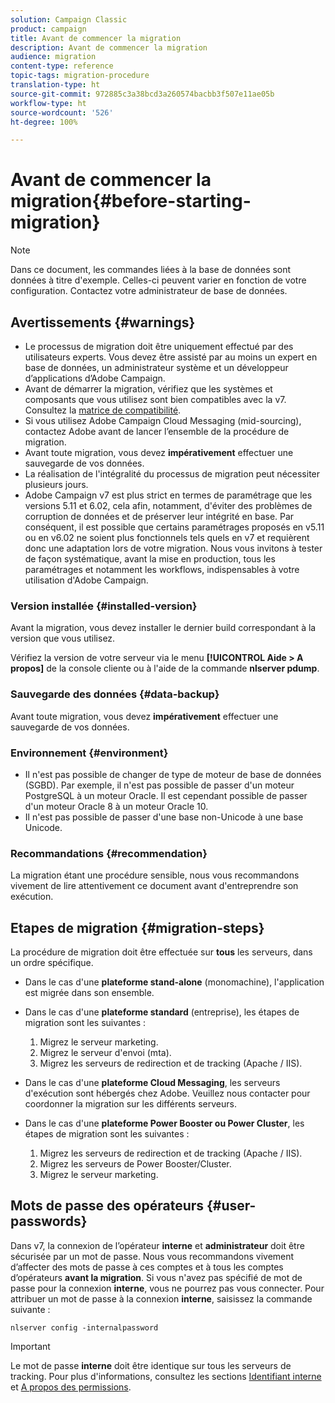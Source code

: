 ```yaml
---
solution: Campaign Classic
product: campaign
title: Avant de commencer la migration
description: Avant de commencer la migration
audience: migration
content-type: reference
topic-tags: migration-procedure
translation-type: ht
source-git-commit: 972885c3a38bcd3a260574bacbb3f507e11ae05b
workflow-type: ht
source-wordcount: '526'
ht-degree: 100%

---
```



# Avant de commencer la migration{#before-starting-migration}

>[!NOTE]
>
>Dans ce document, les commandes liées à la base de données sont données à titre d&#39;exemple. Celles-ci peuvent varier en fonction de votre configuration. Contactez votre administrateur de base de données.

## Avertissements {#warnings}

* Le processus de migration doit être uniquement effectué par des utilisateurs experts. Vous devez être assisté par au moins un expert en base de données, un administrateur système et un développeur d’applications d’Adobe Campaign.
* Avant de démarrer la migration, vérifiez que les systèmes et composants que vous utilisez sont bien compatibles avec la v7. Consultez la [matrice de compatibilité](../../rn/using/compatibility-matrix.md).
* Si vous utilisez Adobe Campaign Cloud Messaging (mid-sourcing), contactez Adobe avant de lancer l’ensemble de la procédure de migration.
* Avant toute migration, vous devez **impérativement** effectuer une sauvegarde de vos données.
* La réalisation de l&#39;intégralité du processus de migration peut nécessiter plusieurs jours.
* Adobe Campaign v7 est plus strict en termes de paramétrage que les versions 5.11 et 6.02, cela afin, notamment, d&#39;éviter des problèmes de corruption de données et de préserver leur intégrité en base. Par conséquent, il est possible que certains paramétrages proposés en v5.11 ou en v6.02 ne soient plus fonctionnels tels quels en v7 et requièrent donc une adaptation lors de votre migration. Nous vous invitons à tester de façon systématique, avant la mise en production, tous les paramétrages et notamment les workflows, indispensables à votre utilisation d&#39;Adobe Campaign.

### Version installée {#installed-version}

Avant la migration, vous devez installer le dernier build correspondant à la version que vous utilisez.

Vérifiez la version de votre serveur via le menu **[!UICONTROL Aide > A propos]** de la console cliente ou à l&#39;aide de la commande **nlserver pdump**.

### Sauvegarde des données {#data-backup}

Avant toute migration, vous devez **impérativement** effectuer une sauvegarde de vos données.

### Environnement {#environment}

* Il n&#39;est pas possible de changer de type de moteur de base de données (SGBD). Par exemple, il n&#39;est pas possible de passer d&#39;un moteur PostgreSQL à un moteur Oracle. Il est cependant possible de passer d&#39;un moteur Oracle 8 à un moteur Oracle 10.
* Il n&#39;est pas possible de passer d&#39;une base non-Unicode à une base Unicode.

### Recommandations {#recommendation}

La migration étant une procédure sensible, nous vous recommandons vivement de lire attentivement ce document avant d&#39;entreprendre son exécution.

## Etapes de migration {#migration-steps}

La procédure de migration doit être effectuée sur **tous** les serveurs, dans un ordre spécifique.

* Dans le cas d&#39;une **plateforme stand-alone** (monomachine), l&#39;application est migrée dans son ensemble.
* Dans le cas d&#39;une **plateforme standard** (entreprise), les étapes de migration sont les suivantes :

   1. Migrez le serveur marketing.
   1. Migrez le serveur d&#39;envoi (mta).
   1. Migrez les serveurs de redirection et de tracking (Apache / IIS).

* Dans le cas d&#39;une **plateforme Cloud Messaging**, les serveurs d&#39;exécution sont hébergés chez Adobe. Veuillez nous contacter pour coordonner la migration sur les différents serveurs.
* Dans le cas d&#39;une **plateforme Power Booster ou Power Cluster**, les étapes de migration sont les suivantes :

   1. Migrez les serveurs de redirection et de tracking (Apache / IIS).
   1. Migrez les serveurs de Power Booster/Cluster.
   1. Migrez le serveur marketing.

## Mots de passe des opérateurs {#user-passwords}

Dans v7, la connexion de l’opérateur **interne** et **administrateur** doit être sécurisée par un mot de passe. Nous vous recommandons vivement d’affecter des mots de passe à ces comptes et à tous les comptes d’opérateurs **avant la migration**. Si vous n&#39;avez pas spécifié de mot de passe pour la connexion **interne**, vous ne pourrez pas vous connecter. Pour attribuer un mot de passe à la connexion **interne**, saisissez la commande suivante :

```
nlserver config -internalpassword
```

>[!IMPORTANT]
>
>Le mot de passe **interne** doit être identique sur tous les serveurs de tracking. Pour plus d&#39;informations, consultez les sections [Identifiant interne](../../installation/using/campaign-server-configuration.md#internal-identifier) et [A propos des permissions](../../platform/using/access-management.md#about-permissions).

